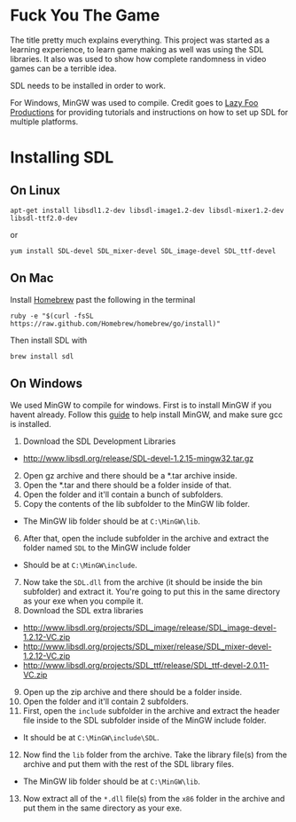 Fuck You The Game
===========
The title pretty much explains everything. This project was started as a learning experience, to learn game making as well was using the SDL libraries. It also was used to show how complete randomness in video games can be a terrible idea.

SDL needs to be installed in order to work.

For Windows, MinGW was used to compile.
Credit goes to [Lazy Foo Productions](http://lazyfoo.net/) for providing tutorials and instructions on how to set up SDL for multiple platforms.

Installing SDL
===========
## On Linux
```
apt-get install libsdl1.2-dev libsdl-image1.2-dev libsdl-mixer1.2-dev libsdl-ttf2.0-dev
```
or
```
yum install SDL-devel SDL_mixer-devel SDL_image-devel SDL_ttf-devel
```

## On Mac
Install [Homebrew](http://brew.sh/) past the following in the terminal
```
ruby -e "$(curl -fsSL https://raw.github.com/Homebrew/homebrew/go/install)"
```  
Then install SDL with
```
brew install sdl
```
## On Windows
We used MinGW to compile for windows. First is to install MinGW if you havent already. Follow this [guide](http://www.mingw.org/wiki/Getting_Started) to help install MinGW, and make sure gcc is installed.

1. Download the SDL Development Libraries
  * http://www.libsdl.org/release/SDL-devel-1.2.15-mingw32.tar.gz
2. Open gz archive and there should be a *.tar archive inside.
3. Open the *.tar and there should be a folder inside of that.
4. Open the folder and it'll contain a bunch of subfolders.
5. Copy the contents of the lib subfolder to the MinGW lib folder.
  * The MinGW lib folder should be at `C:\MinGW\lib`.
6. After that, open the include subfolder in the archive and extract the folder named `SDL` to the MinGW include folder
  * Should be at `C:\MinGW\include`.
7. Now take the `SDL.dll` from the archive (it should be inside the bin subfolder) and extract it. You're going to put this in the same directory as your exe when you compile it.
8. Download the SDL extra libraries
  * http://www.libsdl.org/projects/SDL_image/release/SDL_image-devel-1.2.12-VC.zip
  * http://www.libsdl.org/projects/SDL_mixer/release/SDL_mixer-devel-1.2.12-VC.zip
  * http://www.libsdl.org/projects/SDL_ttf/release/SDL_ttf-devel-2.0.11-VC.zip
9. Open up the zip archive and there should be a folder inside.
10. Open the folder and it'll contain 2 subfolders.
11. First, open the `include` subfolder in the archive and extract the header file inside to the SDL subfolder inside of the MinGW include folder. 
  * It should be at `C:\MinGW\include\SDL`.
12. Now find the `lib` folder from the archive. Take the library file(s) from the archive and put them with the rest of the SDL library files.
  * The MinGW lib folder should be at `C:\MinGW\lib`.
13. Now extract all of the `*.dll` file(s) from the `x86` folder in the archive and put them in the same directory as your exe.
